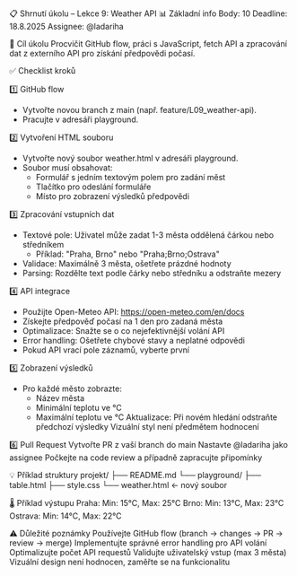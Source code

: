 📋 Shrnutí úkolu – Lekce 9: Weather API
📊 Základní info
Body: 10
Deadline: 18.8.2025
Assignee: @ladariha

🎯 Cíl úkolu
Procvičit GitHub flow, práci s JavaScript, fetch API a zpracování dat z externího API pro získání předpovědi počasí.

✅ Checklist kroků

1️⃣ GitHub flow
- Vytvořte novou branch z main (např. feature/L09_weather-api).
- Pracujte v adresáři playground.

2️⃣ Vytvoření HTML souboru
- Vytvořte nový soubor weather.html v adresáři playground.
- Soubor musí obsahovat:
    - Formulář s jedním textovým polem pro zadání měst
    - Tlačítko pro odeslání formuláře
    - Místo pro zobrazení výsledků předpovědi

3️⃣ Zpracování vstupních dat
- Textové pole: Uživatel může zadat 1-3 města oddělená čárkou nebo středníkem
    - Příklad: "Praha, Brno" nebo "Praha;Brno;Ostrava"
- Validace: Maximálně 3 města, ošetřete prázdné hodnoty
- Parsing: Rozdělte text podle čárky nebo středníku a odstraňte mezery

4️⃣ API integrace
- Použijte Open-Meteo API: https://open-meteo.com/en/docs
- Získejte předpověď počasí na 1 den pro zadaná města
- Optimalizace: Snažte se o co nejefektivnější volání API
- Error handling: Ošetřete chybové stavy a neplatné odpovědi
- Pokud API vrací pole záznamů, vyberte první

5️⃣ Zobrazení výsledků
- Pro každé město zobrazte:
    - Název města
    - Minimální teplotu ve °C
    - Maximální teplotu ve °C
Aktualizace: Při novém hledání odstraňte předchozí výsledky
Vizuální styl není předmětem hodnocení

6️⃣ Pull Request
Vytvořte PR z vaší branch do main
Nastavte @ladariha jako assignee
Počkejte na code review a případně zapracujte připomínky

💡 Příklad struktury
projekt/
├── README.md
└── playground/
    ├── table.html
    ├── style.css
    └── weather.html    ← nový soubor

🌡️ Příklad výstupu
    Praha: Min: 15°C, Max: 25°C
    Brno: Min: 13°C, Max: 23°C
    Ostrava: Min: 14°C, Max: 22°C
    
⚠️ Důležité poznámky
Používejte GitHub flow (branch → changes → PR → review → merge)
Implementujte správné error handling pro API volání
Optimalizujte počet API requestů
Validujte uživatelský vstup (max 3 města)
Vizuální design není hodnocen, zaměřte se na funkcionalitu